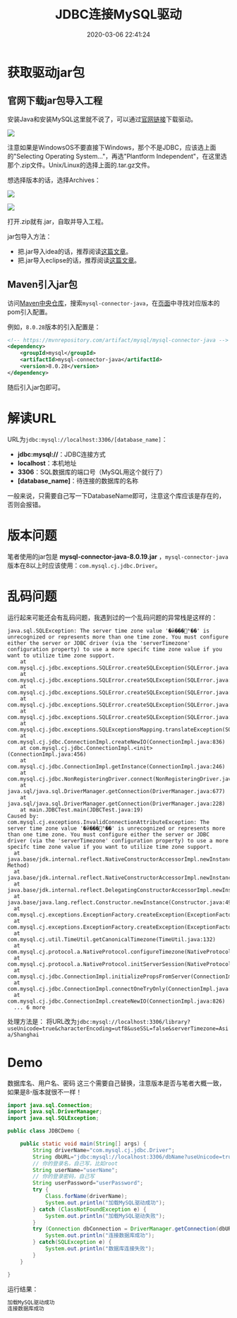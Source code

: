 ﻿---
title: JDBC连接MySQL驱动
date: 2020-03-06 22:41:24
summary: 本文分享以JDBC连接MySQL驱动的方法。
tags:
- Java
- MySQL
categories:
- Java
---

# 获取驱动jar包

## 官网下载jar包导入工程

安装Java和安装MySQL这里就不说了，可以通过[官网链接](https://dev.mysql.com/downloads/connector/j/)下载驱动。

![](../../../images/软件开发/Java/JDBC连接MySQL驱动/1.png)

注意如果是WindowsOS不要直接下Windows，那个不是JDBC，应该选上面的"Selecting Operating System..."，再选"Plantform Independent"，在这里选那个.zip文件。Unix/Linux的选择上面的.tar.gz文件。

想选择版本的话，选择Archives：

![](../../../images/软件开发/Java/JDBC连接MySQL驱动/2.png)

![](../../../images/软件开发/Java/JDBC连接MySQL驱动/3.png)

打开.zip就有.jar，自取并导入工程。

jar包导入方法：
- 把.jar导入idea的话，推荐阅读[这篇文章](https://blog.csdn.net/weixin_43896318/article/details/104643857)。
- 把.jar导入eclipse的话，推荐阅读[这篇文章](https://blog.csdn.net/ClearLoveQ/article/details/85781624)。

## Maven引入jar包

访问[Maven中央仓库](https://mvnrepository.com)，搜索`mysql-connector-java`，在[页面](https://mvnrepository.com/artifact/mysql/mysql-connector-java)中寻找对应版本的pom引入配置。

例如，`8.0.28`版本的引入配置是：
```xml
<!-- https://mvnrepository.com/artifact/mysql/mysql-connector-java -->
<dependency>
    <groupId>mysql</groupId>
    <artifactId>mysql-connector-java</artifactId>
    <version>8.0.28</version>
</dependency>
```

随后引入jar包即可。

# 解读URL

URL为`jdbc:mysql://localhost:3306/[database_name]`：
- **jdbc:mysql://**：JDBC连接方式
- **localhost**：本机地址
- **3306**：SQL数据库的端口号（MySQL用这个就行了）
- **[database_name]**：待连接的数据库的名称

一般来说，只需要自己写一下DatabaseName即可，注意这个库应该是存在的，否则会报错。

# 版本问题

笔者使用的jar包是 **mysql-connector-java-8.0.19.jar** ，`mysql-connector-java`版本在8以上时应该使用：`com.mysql.cj.jdbc.Driver`。

# 乱码问题

运行起来可能还会有乱码问题，我遇到过的一个乱码问题的异常栈是这样的：

```
java.sql.SQLException: The server time zone value '�й���׼ʱ��' is unrecognized or represents more than one time zone. You must configure either the server or JDBC driver (via the 'serverTimezone' configuration property) to use a more specifc time zone value if you want to utilize time zone support.
    at com.mysql.cj.jdbc.exceptions.SQLError.createSQLException(SQLError.java:129)
    at com.mysql.cj.jdbc.exceptions.SQLError.createSQLException(SQLError.java:97)
    at com.mysql.cj.jdbc.exceptions.SQLError.createSQLException(SQLError.java:89)
    at com.mysql.cj.jdbc.exceptions.SQLError.createSQLException(SQLError.java:63)
    at com.mysql.cj.jdbc.exceptions.SQLError.createSQLException(SQLError.java:73)
    at com.mysql.cj.jdbc.exceptions.SQLExceptionsMapping.translateException(SQLExceptionsMapping.java:76)
    at com.mysql.cj.jdbc.ConnectionImpl.createNewIO(ConnectionImpl.java:836)
    at com.mysql.cj.jdbc.ConnectionImpl.<init>(ConnectionImpl.java:456)
    at com.mysql.cj.jdbc.ConnectionImpl.getInstance(ConnectionImpl.java:246)
    at com.mysql.cj.jdbc.NonRegisteringDriver.connect(NonRegisteringDriver.java:197)
    at java.sql/java.sql.DriverManager.getConnection(DriverManager.java:677)
    at java.sql/java.sql.DriverManager.getConnection(DriverManager.java:228)
    at main.JDBCTest.main(JDBCTest.java:19)
Caused by: com.mysql.cj.exceptions.InvalidConnectionAttributeException: The server time zone value '�й���׼ʱ��' is unrecognized or represents more than one time zone. You must configure either the server or JDBC driver (via the 'serverTimezone' configuration property) to use a more specifc time zone value if you want to utilize time zone support.
  at java.base/jdk.internal.reflect.NativeConstructorAccessorImpl.newInstance0(Native Method)
  at java.base/jdk.internal.reflect.NativeConstructorAccessorImpl.newInstance(NativeConstructorAccessorImpl.java:62)
  at java.base/jdk.internal.reflect.DelegatingConstructorAccessorImpl.newInstance(DelegatingConstructorAccessorImpl.java:45)
  at java.base/java.lang.reflect.Constructor.newInstance(Constructor.java:490)
  at com.mysql.cj.exceptions.ExceptionFactory.createException(ExceptionFactory.java:61)
  at com.mysql.cj.exceptions.ExceptionFactory.createException(ExceptionFactory.java:85)
  at com.mysql.cj.util.TimeUtil.getCanonicalTimezone(TimeUtil.java:132)
  at com.mysql.cj.protocol.a.NativeProtocol.configureTimezone(NativeProtocol.java:2118)
  at com.mysql.cj.protocol.a.NativeProtocol.initServerSession(NativeProtocol.java:2142)
  at com.mysql.cj.jdbc.ConnectionImpl.initializePropsFromServer(ConnectionImpl.java:1310)
  at com.mysql.cj.jdbc.ConnectionImpl.connectOneTryOnly(ConnectionImpl.java:967)
  at com.mysql.cj.jdbc.ConnectionImpl.createNewIO(ConnectionImpl.java:826)
  ... 6 more
```

处理方法是：
将URL改为`jdbc:mysql://localhost:3306/library?useUnicode=true&characterEncoding=utf8&useSSL=false&serverTimezone=Asia/Shanghai`

# Demo

数据库名、用户名、密码 这三个需要自己替换，注意版本是否与笔者大概一致，如果是8-版本就很不一样！

```java
import java.sql.Connection;
import java.sql.DriverManager;
import java.sql.SQLException;

public class JDBCDemo {

    public static void main(String[] args) {
        String driverName="com.mysql.cj.jdbc.Driver";
        String dbURL="jdbc:mysql://localhost:3306/dbName?useUnicode=true&characterEncoding=UTF-8&useSSL=false&serverTimezone=Asia/Shanghai";
        // 你的登录名，自己写，比如root
        String userName="userName";
        // 你的登录密码，自己写
        String userPassword="userPassword";
        try {
            Class.forName(driverName);
            System.out.println("加载MySQL驱动成功");
        } catch (ClassNotFoundException e) {
            System.out.println("加载MySQL驱动失败");
        }
        try (Connection dbConnection = DriverManager.getConnection(dbURL, userName, userPassword)) {
            System.out.println("连接数据库成功");
        } catch(SQLException e) {
            System.out.println("数据库连接失败");
        }
    }

}
```

运行结果：

```java
加载MySQL驱动成功
连接数据库成功
```
